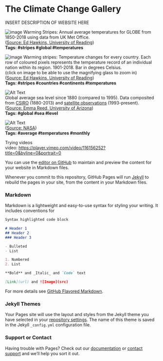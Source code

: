 # The Climate Change Gallery

INSERT DESCRIPTION OF WEBSITE HERE


![image](https://user-images.githubusercontent.com/39588237/76151515-b164bf80-60ad-11ea-89f6-f7fd81b2ee03.png)
Warming Stripes: Annual average temperatures for GLOBE from 1850-2018 using data from UK Met Office.  
([Source: Ed Hawkins, University of Reading](https://showyourstripes.info/))  
**Tags: #stripes #global #temperatures**  
  
  
  
![image](https://user-images.githubusercontent.com/39588237/76151840-14a42100-60b1-11ea-8b6b-d6c5dd1a841a.png)
Warming stripes: Temperature changes for every country. Each row of coloured pixels represents the temperature record of an individual nation within its region. 1901-2018. Bar in degrees Celsius.  
(click on image to be able to use the magnifying glass to zoom in)  
([Source: Ed Hawkins, University of Reading](https://www.climate-lab-book.ac.uk/2019/showyourstripes/))  
**Tags: #stripes #countries #continents #temperatures**  
  
  
  
![Alt Text](https://i0.wp.com/emmavreed.com/wp-content/uploads/2016/11/ezgif.com-9de85b22b4.gif?resize=604%2C453.gif)  
Global average sea level since 1880 (compared to 1995). Data composited from [CSIRO](https://www.cmar.csiro.au/sealevel/sl_data_cmar.html) (1880-2013) and [satellite observations](http://sealevel.colorado.edu/content/2016rel4-global-mean-sea-level-time-series-seasonal-signals-retained) (1993-present).  
([Source: Emma Reed, University of Arizona](http://emmavreed.com/2016/11/20/global-sea-level-rise/))  
**Tags: #global #sea #level**  
  
  
  
![Alt Text](https://earthobservatory.nasa.gov/blogs/earthmatters/wp-content/uploads/sites/5/2016/09/tempanoms_gis_august2016.gif)  
([Source: NASA](https://earthobservatory.nasa.gov/blogs/earthmatters/2016/09/12/heres-how-the-warmest-august-in-136-years-looks-in-chart-form/))  
**Tags: #average #temperatures #monthly**  
  
  
  
Trying videos  
video: https://player.vimeo.com/video/116156252?title=0&byline=0&portrait=0






You can use the [editor on GitHub](https://github.com/dianam21/Climate-Change-Gallery/edit/master/index.md) to maintain and preview the content for your website in Markdown files.

Whenever you commit to this repository, GitHub Pages will run [Jekyll](https://jekyllrb.com/) to rebuild the pages in your site, from the content in your Markdown files.

### Markdown

Markdown is a lightweight and easy-to-use syntax for styling your writing. It includes conventions for

```markdown
Syntax highlighted code block

# Header 1
## Header 2
### Header 3

- Bulleted
- List

1. Numbered
2. List

**Bold** and _Italic_ and `Code` text

[Link](url) and ![Image](src)  
```

For more details see [GitHub Flavored Markdown](https://guides.github.com/features/mastering-markdown/).

### Jekyll Themes

Your Pages site will use the layout and styles from the Jekyll theme you have selected in your [repository settings](https://github.com/dianam21/Climate-Change-Gallery/settings). The name of this theme is saved in the Jekyll `_config.yml` configuration file.

### Support or Contact

Having trouble with Pages? Check out our [documentation](https://help.github.com/categories/github-pages-basics/) or [contact support](https://github.com/contact) and we’ll help you sort it out.
